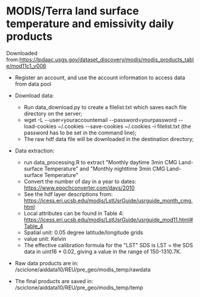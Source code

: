 # MODIS/Terra land surface temperature and emissivity daily products
Downloaded from:https://lpdaac.usgs.gov/dataset_discovery/modis/modis_products_table/mod11c1_v006

- Register an account, and use the account information to access data from data pool
- Download data:
    -  Run data_download.py to create a filelist.txt which saves each file directory on the server;
    -  wget -L --user=youraccountemail --password=yourpassword --load-cookies ~/.cookies --save-cookies ~/.cookies -i filelist.txt (the password has to be set in the command line);
    -  The raw hdf data file will be downloaded in the destination directory;
- Data extraction:
    - run data_processing.R to extract "Monthly daytime 3min CMG Land-surface Temperature" and "Monthly nighttime 3min CMG Land-surface Temperature"
    - Convert the number of day in a year to dates: https://www.epochconverter.com/days/2010
    - See the hdf layer descriptions from: https://icess.eri.ucsb.edu/modis/LstUsrGuide/usrguide_month_cmg.html
    - Local attributes can be found in Table 4: https://icess.eri.ucsb.edu/modis/LstUsrGuide/usrguide_mod11.html#Table_4
    - Spatial unit: 0.05 degree latitude/longitude grids
    - value unit: Kelvin
    - The effective calibration formula for the "LST" SDS is LST = the SDS data in uint16 * 0.02, giving a value in the range of 150-1310.7K.

- Raw data products are in: /sciclone/aiddata10/REU/pre_geo/modis_temp/rawdata
- The final products are saved in: /sciclone/aiddata10/REU/pre_geo/modis_temp/temp
